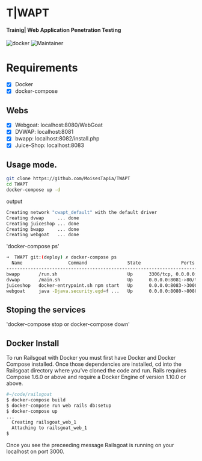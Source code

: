 # T|WAPT
#### Trainig| Web Application Penetration Testing

![docker](https://img.shields.io/badge/Docker-v19.03.12-blue?style=plastic&logo=docker)
![Maintainer](https://img.shields.io/badge/Maintainer-Equinockx-success?style=plastic&logo=terraform)


# Requirements

- [X] Docker
- [X] docker-compose

## Webs
 - [X] Webgoat: localhost:8080/WebGoat
 - [X] DVWAP: localhost:8081
 - [X] bwapp: localhost:8082/install.php
 - [X] Juice-Shop: localhost:8083

## Usage mode.

```bash
git clone https://github.com/MoisesTapia/TWAPT
cd TWAPT
docker-compose up -d

```
output

```bash
Creating network "cwapt_default" with the default driver
Creating dvwap     ... done
Creating juiceshop ... done
Creating bwapp     ... done
Creating webgoat   ... done
```
'docker-compose ps'

```bash
➜  TWAPT git:(deploy) ✗ docker-compose ps
  Name                 Command               State               Ports             
-----------------------------------------------------------------------------------
bwapp       /run.sh                          Up      3306/tcp, 0.0.0.0:8082->80/tcp
dvwap       /main.sh                         Up      0.0.0.0:8081->80/tcp          
juiceshop   docker-entrypoint.sh npm start   Up      0.0.0.0:8083->3000/tcp        
webgoat     java -Djava.security.egd=f ...   Up      0.0.0.0:8080->8080/tcp        
```

## Stoping the services

'docker-compose stop or docker-compose down'


## Docker Install

To run Railsgoat with Docker you must first have Docker and Docker Compose installed. Once those dependencies are installed, cd into the Railsgoat directory where you've cloned the code and run. Rails requires Compose 1.6.0 or above and require a Docker Engine of version 1.10.0 or above.

```bash
#~/code/railsgoat
$ docker-compose build
$ docker-compose run web rails db:setup
$ docker-compose up
...
  Creating railsgoat_web_1
  Attaching to railsgoat_web_1
$
```
Once you see the preceeding message Railsgoat is running on your localhost on port 3000.




